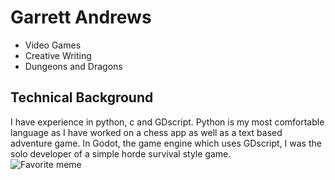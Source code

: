 # Garrett Andrews  
- Video Games
- Creative Writing
- Dungeons and Dragons  
## Technical Background 
I have experience in python, c and GDscript. Python is my most comfortable language as I have worked on
 a chess app as well as a text based adventure game. In Godot, the game engine which uses GDscript, I was
 the solo developer of a simple horde survival style game.  
![Favorite meme](https://cdn.discordapp.com/attachments/597972711641186324/1402483476485111860/kiss.jpeg?ex=68cf6785&is=68ce1605&hm=f5f8f5e9fddcd6e95acbcde1c9ac48fb133577969939964150ba870d5ed1636c)